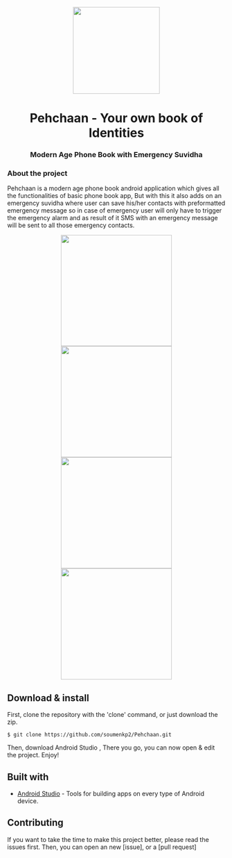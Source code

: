 <p align="center">
  <img src="https://github.com/soumenkp2/Pehchaan/blob/master/app/src/main/res/drawable/header.png" width="200">
</p>
<h1 align="center">Pehchaan - Your own book of Identities</h1>
<h3 align="center">Modern Age Phone Book with Emergency Suvidha</h3>

### About the project
Pehchaan is a modern age phone book android application which gives all the functionalities of basic phone book app, 
But with this it also adds on an emergency suvidha where user can save his/her contacts with preformatted emergency message so in case of emergency user will only have to trigger the emergency alarm and as result of it SMS with an emergency message will be sent to all those emergency contacts.


<p align="center">
  <img src="https://github.com/soumenkp2/Pehchaan/blob/master/WhatsApp%20Image%202022-12-06%20at%2002.48.27.jpeg" width="256" hspace="5">
  <img src="https://github.com/soumenkp2/Pehchaan/blob/master/WhatsApp%20Image%202022-12-06%20at%2002.48.28(1).jpeg" width="256" hspace="5">
  <img src="https://github.com/soumenkp2/Pehchaan/blob/master/WhatsApp%20Image%202022-12-06%20at%2002.48.28(2).jpeg" width="256" hspace="5">
  <img src="https://github.com/soumenkp2/Pehchaan/blob/master/WhatsApp%20Image%202022-12-06%20at%2002.48.28.jpeg" width="256" hspace="5">
</p>

## Download & install

First, clone the repository with the 'clone' command, or just download the zip.

```
$ git clone https://github.com/soumenkp2/Pehchaan.git
```

Then, download Android Studio , 
There you go, you can now open & edit the project. Enjoy!

## Built with
- [Android Studio](https://developer.android.com/studio/index.html/) - Tools for building apps on every type of Android device.


## Contributing

If you want to take the time to make this project better, please read the issues first. Then, you can open an new [issue], or a [pull request]

